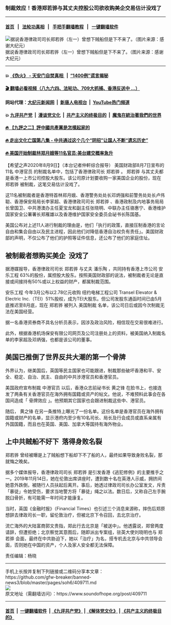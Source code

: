 ### 制裁效应！香港郑若骅与其丈夫控股公司欲收购美企交易估计没戏了
------------------------

#### [首页](https://github.com/gfw-breaker/banned-news3/blob/master/README.md) &nbsp;&nbsp;|&nbsp;&nbsp; [法轮功真相](https://github.com/begood0513/basic/blob/master/README.md)  &nbsp;&nbsp;|&nbsp;&nbsp; [手把手翻墙教程](https://github.com/gfw-breaker/guides/wiki)  &nbsp;&nbsp;|&nbsp;&nbsp; [一键翻墙软件](https://github.com/gfw-breaker/nogfw/blob/master/README.md)  



<div><img alt="据说香港律政司司长郑若骅（左一）曾想下贼船但是下不来了。（图片来源：感谢大纪元）" src="https://img.soundofhope.org/2020-08/1596999722234.jpg"/>
<br/><figcaption class="caption">
 据说香港律政司司长郑若骅（左一）曾想下贼船但是下不来了。（图片来源：感谢大纪元）
</figcaption></div><hr/>

#### 💥 [《伪火》 - 天安门自焚真相 ](http://141.164.51.119:10000/videos/blog/weihuo.html)&nbsp; |&nbsp; [“1400例”谎言揭秘  ](http://141.164.51.119:10000/videos/blog/jiexi1400.html)

#### [ 🎬  翻墙必看视频（八九六四、法轮功、709大抓捕、香港反送中 ...）](https://github.com/gfw-breaker/links/blob/master/banned.md)

#### 网站代理：[大纪元新闻网](http://167.172.10.89:10080/gb/) &nbsp;|&nbsp; [新唐人电视台](http://167.172.10.89:8808/gb/) &nbsp;|&nbsp; [YouTube热门频道](http://158.247.203.241/youtube.html)

#### 💥 [九评共产党](http://141.164.51.119:10000/videos/res/jiuping/)&nbsp; |&nbsp; [漫谈党文化](http://141.164.51.119:10000/videos/res/mtdwh/)&nbsp; |&nbsp; [共产主义的终极目的](http://141.164.51.119:10000/videos/res/zjmd/)&nbsp; |&nbsp; [魔鬼在統治著我們的世界](http://141.164.51.119:10000/videos/res/TheSpecter/)  

#### [ 🔥  【九評之二】評中國共產黨是怎樣起家的](http://141.164.51.119:10000/videos/news/../res/jiuping/index.html)

#### [ 🔥  走出文化亡国第八集 - 中共通过这个几个“阴招”让国人不断“遗忘历史”  ](http://141.164.51.119:10000/videos/news/../res/zcwhwg/index.html)

#### [ 🔥  美国开始制裁林郑月娥等11名官员;美台建交概率急升](http://141.164.51.119:10000/videos/news/ztl02.html)

<div><div class="Content__Wrapper sc-1bvya0-0 grZQxZ">
 <p class="meta-top">
  <span class="meta">
   【希望之声2020年8月9日】（本台记者仲軒综合报导）
  </span>
  美国财政部8月7日宣布的11名
  <ok href="/term/327292">
   中港官员
  </ok>
  的制裁名单中，包括了香港律政司长
  <ok href="/term/80376">
   郑若骅
  </ok>
  。
  <ok href="/term/80376">
   郑若骅
  </ok>
  与其丈夫都是香港一上市公司控股大股东。该公司原计划要收购一家美国企业的股份，现在
  <ok href="/term/80376">
   郑若骅
  </ok>
  被制裁，这笔交易估计没戏了。
 </p>
 <p>
  这11名被制裁者是香港特首林郑月娥、香港警务处处长邓炳强和前警务处处长卢伟聪、香港保安局局长李家超、香港律政司司长
  <ok href="/term/80376">
   郑若骅
  </ok>
  、香港政制及内地事务局局长曾国卫、中共港澳办主任夏宝龙和副主任张晓明、中联办主任骆惠宁、香港维护国家安全公署署长郑雁雄以及香港维护国家安全委员会祕书长陈国基。
 </p>
 <p>
  美国公布对上述11人进行制裁的理由是，他们「执行的政策，直接压制香港的言论自由和集会自由以及民主进程，因此他们对降低香港自治权负有责任」。美国财政部的声明，不仅公布了他们的护照等证件信息，还公布了他们的家庭住址。
 </p>
 <h2>
  被制裁者想购买美企  没戏了
 </h2>
 <p>
  据港媒报导，香港律政司司长
  <ok href="/term/80376">
   郑若骅
  </ok>
  与丈夫
  <ok href="/term/346609">
   潘乐陶
  </ok>
  ，共同持有香港上市公司
  <ok href="/term/346618">
   安乐工程
  </ok>
  63%的股份，属控股大股东。按照美国财政部的说法，被制裁者无论是直接或间接持有50%或以上权益的财产，都属制裁范围。
 </p>
 <div class="AD_Embed__Wrap-sc-1xslmin-0 igMuqX module desktop">
  <div>
  </div>
 </div>
 <p>
  <ok href="/term/346618">
   安乐工程
  </ok>
  今年3月公布以2.78亿元收购
  <ok href="/term/346621">
   纽约电梯工程公司
  </ok>
  Transel Elevator &amp; Electric Inc.（TEI）51%股权，成为TEI大股东。但公司发股东通函时间已由5月底推迟至8月底，现在
  <ok href="/term/80376">
   郑若骅
  </ok>
  被列入
  <ok href="/term/9696">
   美国制裁
  </ok>
  名单，该公司日后或因今次制裁无法在美国经营。
 </p>
 <p>
  据一名香港资券商不具名分析员表示，因涉及政治风险，相信现在交易很难进行。
 </p>
 <p>
  此外，根据香港机场保安有限公司网页及公司注册处上的资料，被美国纳入制裁名单的李家超及邓炳强，也都是该公司的董事。
 </p>
 <h2>
  美国已推倒了世界反共大潮的第一个骨牌
 </h2>
 <p>
  外界认为，继美国后，英国等民主国家也可能跟进，制裁那些破坏香港和平、安全、稳定、自治、民主、自由的中共涉港官员和香港官员。
 </p>
 <p>
  美国政府宣布制裁
  <ok href="/term/327292">
   中港官员
  </ok>
  以后，香港众志前祕书长
  <ok href="/term/1047">
   黄之锋
  </ok>
  在脸书上，也接连发了两条有关香港官员在海外拥有国籍或资产的帖文。他说，不难预料此事会在各国间造成「
  <ok href="/term/107522">
   骨牌效应
  </ok>
  」。他预期其它国家也会跟进制裁这些中、港官员。
 </p>
 <p>
  随后，
  <ok href="/term/1047">
   黄之锋
  </ok>
  在另一条推特上曝光了一份名单。这份名单是香港官员在海外拥有国籍或财产的名单，显示港府内至少有10名司长、局长及行会成员或直系亲属有外国国籍，而且也在英国、美国、加拿大等国持有海外物业。
 </p>
 <h2>
  上中共贼船不好下  落得身败名裂
 </h2>
 <p>
  <ok href="/term/80376">
   郑若骅
  </ok>
  曾经被曝是上了贼船想下船却下不了船的人，最终如果导致身败名裂，那就悔之晚矣。
 </p>
 <p>
  据多个媒体报导，香港律政司司长
  <ok href="/term/80376">
   郑若骅
  </ok>
  是引发香港《逃犯修例》的主要推手之一。2019年11月14日，她在伦敦出席讲座时，遭到数十名在英港人示威，拥挤间她意外跌倒，被随行人员扶起后离开。事后，她透过律政司司长办公室发文，斥责「暴徒」令她受伤，要求当地警方将「暴徒」绳之以法。数日后，又称自己左手腕脱臼骨折，有可能需一年时间才能康复。
 </p>
 <p>
  当时，英国《金融时报》（Financial Times）也引述三个消息来源称，摔伤后郑原想辞去律政司长一职，留伦敦治疗，但被北京下令召回，去北京治疗。
 </p>
 <p>
  流亡海外的大陆富商郭文贵指，郑此行去北京是「被送中」。他透露说，郑曾两度请辞，但遭拒绝；北京察觉其意图后，随即派出专案组，驻英大使刘晓明也与
  <ok href="/term/80376">
   郑若骅
  </ok>
  会面，最终在中共胁迫下，她以「治疗」为名，搭专机去北京与中共领导会面，否则她在中国的资产，个人及家人安全都无法保障。
 </p>
 <p class="meta-btm">
  责任编辑：杨晓
 </p>
</div>
</div>
<hr/>
手机上长按并复制下列链接或二维码分享本文章：<br/>
https://github.com/gfw-breaker/banned-news3/blob/master/pages/soh6/409711.md <br/>
<a href='https://github.com/gfw-breaker/banned-news3/blob/master/pages/soh6/409711.md'><img src='https://github.com/gfw-breaker/banned-news3/blob/master/pages/soh6/409711.md.png'/></a> <br/>
原文地址（需翻墙访问）：https://www.soundofhope.org/post/409711


------------------------
#### [首页](https://github.com/gfw-breaker/banned-news3/blob/master/README.md) &nbsp;|&nbsp; [一键翻墙软件](https://github.com/gfw-breaker/nogfw/blob/master/README.md) &nbsp;| [《九评共产党》](https://github.com/gfw-breaker/9ping.md/blob/master/README.md#九评之一评共产党是什么) | [《解体党文化》](https://github.com/gfw-breaker/jtdwh.md/blob/master/README.md) | [《共产主义的终极目的》](https://github.com/gfw-breaker/gczydzjmd.md/blob/master/README.md)


<img src='http://gfw-breaker.win/banned-news3/pages/soh6/409711.md' width='0px' height='0px'/>